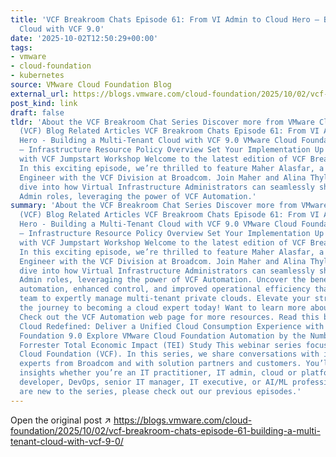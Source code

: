 ```yaml
---
title: 'VCF Breakroom Chats Episode 61: From VI Admin to Cloud Hero – Building a Multi-Tenant
  Cloud with VCF 9.0'
date: '2025-10-02T12:50:29+00:00'
tags:
- vmware
- cloud-foundation
- kubernetes
source: VMware Cloud Foundation Blog
external_url: https://blogs.vmware.com/cloud-foundation/2025/10/02/vcf-breakroom-chats-episode-61-building-a-multi-tenant-cloud-with-vcf-9-0/
post_kind: link
draft: false
tldr: 'About the VCF Breakroom Chat Series Discover more from VMware Cloud Foundation
  (VCF) Blog Related Articles VCF Breakroom Chats Episode 61: From VI Admin to Cloud
  Hero - Building a Multi-Tenant Cloud with VCF 9.0 VMware Cloud Foundation Automation
  – Infrastructure Resource Policy Overview Set Your Implementation Up for Success
  with VCF Jumpstart Workshop Welcome to the latest edition of VCF Breakroom Chats!
  In this exciting episode, we’re thrilled to feature Maher Alasfar, a Product Marketing
  Engineer with the VCF Division at Broadcom. Join Maher and Alina Thylander as they
  dive into how Virtual Infrastructure Administrators can seamlessly shift to Cloud
  Admin roles, leveraging the power of VCF Automation.'
summary: 'About the VCF Breakroom Chat Series Discover more from VMware Cloud Foundation
  (VCF) Blog Related Articles VCF Breakroom Chats Episode 61: From VI Admin to Cloud
  Hero - Building a Multi-Tenant Cloud with VCF 9.0 VMware Cloud Foundation Automation
  – Infrastructure Resource Policy Overview Set Your Implementation Up for Success
  with VCF Jumpstart Workshop Welcome to the latest edition of VCF Breakroom Chats!
  In this exciting episode, we’re thrilled to feature Maher Alasfar, a Product Marketing
  Engineer with the VCF Division at Broadcom. Join Maher and Alina Thylander as they
  dive into how Virtual Infrastructure Administrators can seamlessly shift to Cloud
  Admin roles, leveraging the power of VCF Automation. Uncover the benefits of streamlined
  automation, enhanced control, and improved operational efficiency that enable your
  team to expertly manage multi-tenant private clouds. Elevate your strategy and embrace
  the journey to becoming a cloud expert today! Want to learn more about VCF Automation?
  Check out the VCF Automation web page for more resources. Read this blog post: Private
  Cloud Redefined: Deliver a Unified Cloud Consumption Experience with VMware Cloud
  Foundation 9.0 Explore VMware Cloud Foundation Automation by the Numbers with the
  Forrester Total Economic Impact (TEI) Study This webinar series focuses on VMware
  Cloud Foundation (VCF). In this series, we share conversations with industry-recognized
  experts from Broadcom and with solution partners and customers. You’ll gain relevant
  insights whether you’re an IT practitioner, IT admin, cloud or platform architect,
  developer, DevOps, senior IT manager, IT executive, or AI/ML professional. If you
  are new to the series, please check out our previous episodes.'
---
```

Open the original post ↗ https://blogs.vmware.com/cloud-foundation/2025/10/02/vcf-breakroom-chats-episode-61-building-a-multi-tenant-cloud-with-vcf-9-0/
